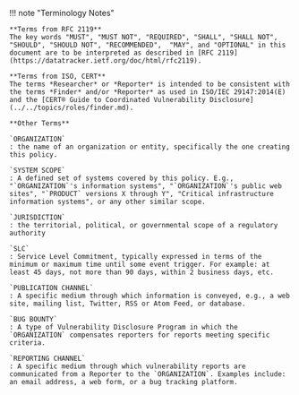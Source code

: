 !!! note "Terminology Notes"

    **Terms from RFC 2119**
    The key words "MUST", "MUST NOT", "REQUIRED", "SHALL", "SHALL NOT", "SHOULD", "SHOULD NOT", "RECOMMENDED",  "MAY", and "OPTIONAL" in this document are to be interpreted as described in [RFC 2119](https://datatracker.ietf.org/doc/html/rfc2119).

    **Terms from ISO, CERT**
    The terms *Researcher* or *Reporter* is intended to be consistent with the terms *Finder* and/or *Reporter* as used in ISO/IEC 29147:2014(E) and the [CERT® Guide to Coordinated Vulnerability Disclosure](../../topics/roles/finder.md).

    **Other Terms**

    `ORGANIZATION`
    : the name of an organization or entity, specifically the one creating this policy.
    
    `SYSTEM SCOPE`
    : A defined set of systems covered by this policy. E.g., "`ORGANIZATION`'s information systems", "`ORGANIZATION`'s public web sites", "`PRODUCT` versions X through Y", "Critical infrastructure information systems", or any other similar scope.
    
    `JURISDICTION`
    : the territorial, political, or governmental scope of a regulatory authority

    `SLC`
    : Service Level Commitment, typically expressed in terms of the minimum or maximum time until some event trigger. For example: at least 45 days, not more than 90 days, within 2 business days, etc.
    
    `PUBLICATION CHANNEL`
    : A specific medium through which information is conveyed, e.g., a web site, mailing list, Twitter, RSS or Atom Feed, or database.

    `BUG BOUNTY`
    : A type of Vulnerability Disclosure Program in which the `ORGANIZATION` compensates reporters for reports meeting specific criteria.
    
    `REPORTING CHANNEL`
    : A specific medium through which vulnerability reports are communicated from a Reporter to the `ORGANIZATION`. Examples include: an email address, a web form, or a bug tracking platform.
